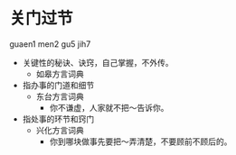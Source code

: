 # 关门过节
guaen1 men2 gu5 jih7
+ 关键性的秘诀、诀窍，自己掌握，不外传。
  * 如皋方言词典
+ 指办事的门道和细节
  * 东台方言词典
    - 你不谦虚，人家就不把～告诉你。
+ 指处事的环节和窍门
  * 兴化方言词典
    - 你到哪块做事先要把～弄清楚，不要顾前不顾后的。

